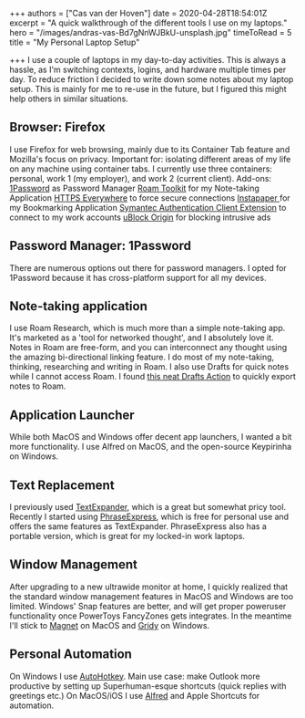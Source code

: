+++
authors = ["Cas van der Hoven"]
date = 2020-04-28T18:54:01Z
excerpt = "A quick walkthrough of the different tools I use on my laptops."
hero = "/images/andras-vas-Bd7gNnWJBkU-unsplash.jpg"
timeToRead = 5
title = "My Personal Laptop Setup"

+++
I use a couple of laptops in my day-to-day activities. This is always a hassle, as I'm switching contexts, logins, and hardware multiple times per day. To reduce friction I decided to write down some notes about my laptop setup. This is mainly for me to re-use in the future, but I figured this might help others in similar situations.

## Browser: Firefox

I use Firefox for web browsing, mainly due to its Container Tab feature and Mozilla's focus on privacy.
Important for: isolating different areas of my life on any machine using container tabs. I currently use three containers: personal, work 1 (my employer), and work 2 (current client).
Add-ons:
[1Password](https://1password.com/) as Password Manager
[Roam Toolkit](https://github.com/roam-unofficial/roam-toolkit/) for my Note-taking Application
[HTTPS Everywhere](https://addons.mozilla.org/nl/firefox/addon/https-everywhere/) to force secure connections
[Instapaper ](https://www.instapaper.com/)for my Bookmarking Application
[Symantec Authentication Client Extension](https://addons.mozilla.org/nl/firefox/addon/symantec-mpkic-extension/) to connect to my work accounts
[uBlock Origin](https://addons.mozilla.org/nl/firefox/addon/ublock-origin/) for blocking intrusive ads

## Password Manager: 1Password

There are numerous options out there for password managers. I opted for 1Password because it has cross-platform support for all my devices.

## Note-taking application

I use Roam Research, which is much more than a simple note-taking app. It's marketed as a 'tool for networked thought', and I absolutely love it. Notes in Roam are free-form, and you can interconnect any thought using the amazing bi-directional linking feature. I do most of my note-taking, thinking, researching and writing in Roam.
I also use Drafts for quick notes while I cannot access Roam. I found [this neat Drafts Action](https://actions.getdrafts.com/a/162) to quickly export notes to Roam.

## Application Launcher

While both MacOS and Windows offer decent app launchers, I wanted a bit more functionality. I use Alfred on MacOS, and the open-source Keypirinha on Windows.

## Text Replacement

I previously used [TextExpander](https://textexpander.com/), which is a great but somewhat pricy tool.
Recently I started using [PhraseExpress](https://www.phraseexpress.com/), which is free for personal use and offers the same features as TextExpander. PhraseExpress also has a portable version, which is great for my locked-in work laptops.

## Window Management

After upgrading to a new ultrawide monitor at home, I quickly realized that the standard window management features in MacOS and Windows are too limited. Windows' Snap features are better, and will get proper poweruser functionality once PowerToys FancyZones gets integrates. In the meantime I'll stick to [Magnet](https://magnet.crowdcafe.com/) on MacOS and [Gridy](https://sector-seven.com/software/gridy) on Windows.

## Personal Automation

On Windows I use [AutoHotkey](https://www.autohotkey.com/). Main use case: make Outlook more productive by setting up Superhuman-esque shortcuts (quick replies with greetings etc.)
On MacOS/iOS I use [Alfred](https://www.alfredapp.com/) and Apple Shortcuts for automation.